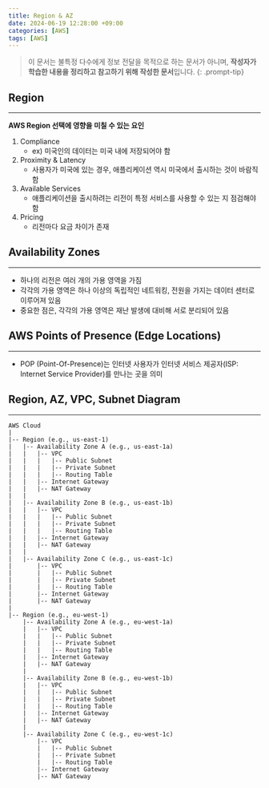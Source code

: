 ```yaml
---
title: Region & AZ
date: 2024-06-19 12:28:00 +09:00
categories: [AWS]
tags: [AWS]
---
```


> 이 문서는 불특정 다수에게 정보 전달을 목적으로 하는 문서가 아니며, **작성자가 학습한 내용을 정리하고 참고하기 위해 작성한 문서**입니다.
{: .prompt-tip}

## Region
---

**AWS Region 선택에 영향을 미칠 수 있는 요인**

1. Compliance
    - ex) 미국인의 데이터는 미국 내에 저장되어야 함
2. Proximity & Latency
    - 사용자가 미국에 있는 경우, 애플리케이션 역시 미국에서 출시하는 것이 바람직함
3. Available Services
    - 애플리케이션을 출시하려는 리전이 특정 서비스를 사용할 수 있는 지 점검해야함
4. Pricing
    - 리전마다 요금 차이가 존재

## Availability Zones
---

- 하나의 리전은 여러 개의 가용 영역을 가짐
- 각각의 가용 영역은 하나 이상의 독립적인 네트워킹, 전원을 가지는 데이터 센터로 이루어져 있음
- 중요한 점은, 각각의 가용 영역은 재난 발생에 대비해 서로 분리되어 있음

## AWS Points of Presence (Edge Locations)
---

- POP (Point-Of-Presence)는 인터넷 사용자가 인터넷 서비스 제공자(ISP: Internet Service Provider)를 만나는 곳을 의미

## Region, AZ, VPC, Subnet Diagram
---

```plaintext
AWS Cloud
|
|-- Region (e.g., us-east-1)
|   |-- Availability Zone A (e.g., us-east-1a)
|   |   |-- VPC
|   |   |   |-- Public Subnet
|   |   |   |-- Private Subnet
|   |   |   |-- Routing Table
|   |   |-- Internet Gateway
|   |   |-- NAT Gateway
|   |
|   |-- Availability Zone B (e.g., us-east-1b)
|   |   |-- VPC
|   |   |   |-- Public Subnet
|   |   |   |-- Private Subnet
|   |   |   |-- Routing Table
|   |   |-- Internet Gateway
|   |   |-- NAT Gateway
|   |
|   |-- Availability Zone C (e.g., us-east-1c)
|       |-- VPC
|       |   |-- Public Subnet
|       |   |-- Private Subnet
|       |   |-- Routing Table
|       |-- Internet Gateway
|       |-- NAT Gateway
|
|-- Region (e.g., eu-west-1)
    |-- Availability Zone A (e.g., eu-west-1a)
    |   |-- VPC
    |   |   |-- Public Subnet
    |   |   |-- Private Subnet
    |   |   |-- Routing Table
    |   |-- Internet Gateway
    |   |-- NAT Gateway
    |
    |-- Availability Zone B (e.g., eu-west-1b)
    |   |-- VPC
    |   |   |-- Public Subnet
    |   |   |-- Private Subnet
    |   |   |-- Routing Table
    |   |-- Internet Gateway
    |   |-- NAT Gateway
    |
    |-- Availability Zone C (e.g., eu-west-1c)
        |-- VPC
        |   |-- Public Subnet
        |   |-- Private Subnet
        |   |-- Routing Table
        |-- Internet Gateway
        |-- NAT Gateway
```
